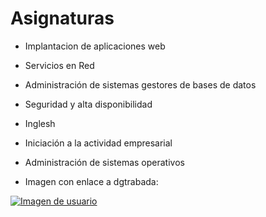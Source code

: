 # Asignaturas
- Implantacion de aplicaciones web
- Servicios en Red
- Administración de sistemas gestores de bases de datos
- Seguridad y alta disponibilidad
- Inglesh
- Iniciación a la actividad empresarial
- Administración de sistemas operativos

- Imagen con enlace a dgtrabada:

  
[![Imagen de usuario](https://avatars.githubusercontent.com/u/22892367?v=4?s=400)](https://github.com/dgtrabada)

